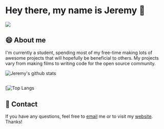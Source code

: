 # Hey there, my name is Jeremy 👋

![](https://github.com/jeremygautama/jeremygautama/blob/master/thisisjeremypage.jpg?raw=true)

## 😄 About me
I'm currently a student, spending most of my free-time making lots of awesome projects that will hopefully be beneficial to others. My projects vary from making films to writing code for the open source community. 

![Jeremy's github stats](https://github-readme-stats.vercel.app/api?username=jeremygautama&show_icons=true)

##
[![Top Langs](https://github-readme-stats.vercel.app/api/top-langs/?username=jeremygautama)

## 🥨 Contact
If you have any questions, feel free to [email](mailto:mail.jeremygautama@gmail.com) me or to visit my [website](https://jeremygautama.github.io). Thanks! 
